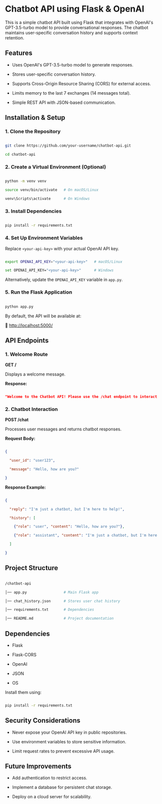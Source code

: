 # Chatbot API using Flask & OpenAI

This is a simple chatbot API built using Flask that integrates with OpenAI's GPT-3.5-turbo model to provide conversational responses. The chatbot maintains user-specific conversation history and supports context retention.


## Features

- Uses OpenAI's GPT-3.5-turbo model to generate responses.

- Stores user-specific conversation history.

- Supports Cross-Origin Resource Sharing (CORS) for external access.

- Limits memory to the last 7 exchanges (14 messages total).

- Simple REST API with JSON-based communication.


## Installation & Setup

### 1. Clone the Repository

```bash

git clone https://github.com/your-username/chatbot-api.git

cd chatbot-api

```

### 2. Create a Virtual Environment (Optional)

```bash

python -m venv venv

source venv/bin/activate   # On macOS/Linux

venv\Scripts\activate      # On Windows

```

### 3. Install Dependencies

```bash

pip install -r requirements.txt

```

### 4. Set Up Environment Variables

Replace `<your-api-key>` with your actual OpenAI API key.

```bash

export OPENAI_API_KEY="<your-api-key>"   # macOS/Linux

set OPENAI_API_KEY="<your-api-key>"      # Windows

```

Alternatively, update the `OPENAI_API_KEY` variable in `app.py`.

### 5. Run the Flask Application

```bash

python app.py

```

By default, the API will be available at:

📌 [http://localhost:5000/](http://localhost:5000/)


## API Endpoints

### 1. Welcome Route

**GET /**

Displays a welcome message.

**Response:**

```json

"Welcome to the Chatbot API! Please use the /chat endpoint to interact with the chatbot."

```

### 2. Chatbot Interaction

**POST /chat**

Processes user messages and returns chatbot responses.

**Request Body:**

```json

{

  "user_id": "user123",

  "message": "Hello, how are you?"

}

```

**Response Example:**

```json

{

  "reply": "I'm just a chatbot, but I'm here to help!",

  "history": [

    {"role": "user", "content": "Hello, how are you?"},

    {"role": "assistant", "content": "I'm just a chatbot, but I'm here to help!"}

  ]

}

```


## Project Structure

```bash

/chatbot-api

│── app.py                 # Main Flask app

│── chat_history.json      # Stores user chat history

│── requirements.txt       # Dependencies

│── README.md              # Project documentation

```


## Dependencies

- Flask

- Flask-CORS

- OpenAI

- JSON

- OS

Install them using:

```bash

pip install -r requirements.txt

```


## Security Considerations

- Never expose your OpenAI API key in public repositories.

- Use environment variables to store sensitive information.

- Limit request rates to prevent excessive API usage.


## Future Improvements

- Add authentication to restrict access.

- Implement a database for persistent chat storage.

- Deploy on a cloud server for scalability.

